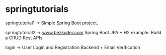 # springtutorials

springtutorial1 -> Simple Spring Boot project.

springtutorial2 -> www.bezkoder.com Spring Boot JPA + H2 example: Build a CRUD Rest APIs.

login -> User Login and Registration Backend + Email Verification
